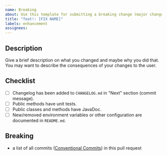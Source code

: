 ```yaml
---
name: Breaking
about: Use this template for submitting a breaking change (major changes).
title: "feat!: [FIX NAME]"
labels: enhancement
assignees:
---
```


## Description

Give a brief description on what you changed and maybe why you did that. You may want to describe the consequences of
your changes to the user.

## Checklist

- [ ] Changelog has been added to `CHANGELOG.md` in "Next" section (commit message).
- [ ] Public methods have unit tests.
- [ ] Public classes and methods have JavaDoc.
- [ ] New/removed environment variables or other configuration are documented in `README.md`.

## Breaking

- a list of all commits ([Conventional Commits](https://www.conventionalcommits.org/en/v1.0.0)) in this pull request


